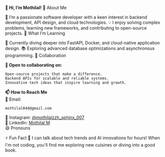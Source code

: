 <b>👋 Hi, I’m Mothilal!</b>
👀 About Me

🔭 I’m a passionate software developer with a keen interest in backend development, API design, and cloud technologies.
💡 I enjoy solving complex problems, learning new frameworks, and contributing to open-source projects.
🌱 What I’m Learning

🚀 Currently diving deeper into FastAPI, Docker, and cloud-native application design.
📚 Exploring advanced database optimizations and asynchronous programming.
💞️ Collaboration

<b>🤝 Open to collaborating on:</b>

    Open-source projects that make a difference.
    Backend APIs for scalable and reliable systems.
    Innovative tech ideas that inspire learning and growth.

<b>📫 How to Reach Me </b><br>
📩 Email:
```
mothilal044@gmail.com
```
   📸 Instagram: [@mothilalzzh_sphinx_007](https://www.instagram.com/mothilalzzh_sphinx_007?igsh=MXBydThxaWUyYzI2NQ==) <br>
   💼 LinkedIn: [Mothilal M](https://www.linkedin.com/in/mothilal-m-04803a227) <br>
   😄 Pronouns <br>

⚡ Fun Fact
💬 I can talk about tech trends and AI innovations for hours! When I'm not coding, you'll find me exploring new cuisines or diving into a good book.


